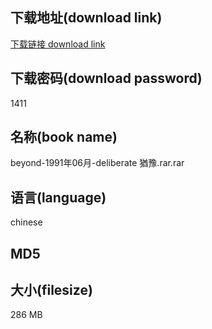 ## 下载地址(download link)
[下载链接 download link](https://voluble-croquembouche-d321dc.netlify.app/?s=beyond-1991%E5%B9%B406%E6%9C%88-deliberate+%E7%8C%B6%E8%B1%AB.rar)

## 下载密码(download password)
1411

## 名称(book name)
beyond-1991年06月-deliberate 猶豫.rar.rar

## 语言(language)
chinese

## MD5


## 大小(filesize)
286 MB
